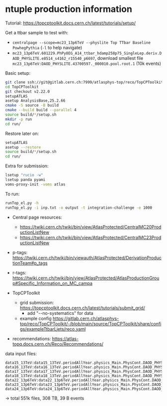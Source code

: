 # ntuple production information

Tutorial: https://topcptoolkit.docs.cern.ch/latest/tutorials/setup/

Get a ttbar sample to test with:
- `centralpage --scope=mc23_13p6TeV --physlite Top TTbar Baseline PowhegPythia` (`-l` to help navigate)
- `mc23_13p6TeV.601229.PhPy8EG_A14_ttbar_hdamp258p75_SingleLep.deriv.DAOD_PHYSLITE.e8514_s4162_r15540_p6697`, download smallest file `mc23_13p6TeV:DAOD_PHYSLITE.43700597._000010.pool.root.1` (10k events)

Basic setup:

```bash
git clone ssh://git@gitlab.cern.ch:7999/atlasphys-top/reco/TopCPToolkit.git
cd TopCPToolkit
git checkout v2.22.0
setupATLAS
asetup AnalysisBase,25.2.66
cmake -S source -B build
cmake --build build --parallel 4
source build/*/setup.sh
mkdir -p run
cd run/
```

Restore later on:

```bash
setupATLAS
asetup --restore
source build/*/setup.sh
cd run/
```

Extra for submission:

```bash
lsetup "rucio -w"
lsetup panda pyami
voms-proxy-init -voms atlas
```

To run:

```bash
runTop_el.py -h
runTop_el.py -i inp.txt -o output -t integration-challenge -e 1000
```

- Central page resources:
    - https://twiki.cern.ch/twiki/bin/view/AtlasProtected/CentralMC20ProductionListNew
    - https://twiki.cern.ch/twiki/bin/view/AtlasProtected/CentralMC23ProductionListNew

- p-tags: https://twiki.cern.ch/twiki/bin/viewauth/AtlasProtected/DerivationProductionTeam#p_tags
- r-tags: https://twiki.cern.ch/twiki/bin/view/AtlasProtected/AtlasProductionGroup#Specific_Information_on_MC_campa

- TopCPToolkit
    - grid submission: https://topcptoolkit.docs.cern.ch/latest/tutorials/submit_grid/
        - add "--no-systematics" for data
    - example config https://gitlab.cern.ch/atlasphys-top/reco/TopCPToolkit/-/blob/main/source/TopCPToolkit/share/configs/exampleTtbarLjets/reco.yaml

- recommendations: https://atlas-topq.docs.cern.ch/Reco/Recommendations/

data input files:
```
data15_13TeV:data15_13TeV.periodAllYear.physics_Main.PhysCont.DAOD_PHYSLITE.grp15_v01_p6697
data16_13TeV:data16_13TeV.periodAllYear.physics_Main.PhysCont.DAOD_PHYSLITE.grp16_v01_p6697
data17_13TeV:data17_13TeV.periodAllYear.physics_Main.PhysCont.DAOD_PHYSLITE.grp17_v01_p6697
data18_13TeV:data18_13TeV.periodAllYear.physics_Main.PhysCont.DAOD_PHYSLITE.grp18_v01_p6697
data22_13p6TeV:data22_13p6TeV.periodAllYear.physics_Main.PhysCont.DAOD_PHYSLITE.grp22_v02_p6700
data23_13p6TeV:data23_13p6TeV.periodAllYear.physics_Main.PhysCont.DAOD_PHYSLITE.grp23_v01_p6700
data24_13p6TeV:data24_13p6TeV.periodAllYear.physics_Main.PhysCont.DAOD_PHYSLITE.grp24_v01_p6700
```
-> total 551k files, 308 TB, 39 B events
